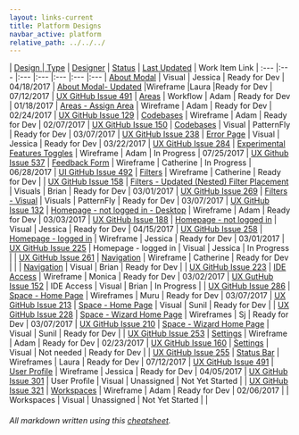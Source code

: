 ```yaml
---
layout: links-current
title: Platform Designs
navbar_active: platform
relative_path: ../../../
---
```


| <a href="javascript:SortTable(0);" id="designTableTitle" class="sort">Design | <a href="javascript:SortTable(1);" id="designTableType" class="sort">Type</a> | <a href="javascript:SortTable(2);" id="designTableDesigner" class="sort">Designer</a> | <a href="javascript:SortTable(3);" id="designTableStatus" class="sort">Status<a/> | <a href="javascript:SortTable(4, 'D', 'mdy');" id="designTableUpdate" class="sort">Last Updated</a> | <span id="designTableWILinks">Work Item Link</span>
| :---                                              |:---                   |:---           |:---               |:---               |:---                                                                                                      |:---
| [About Modal](https://redhat.invisionapp.com/share/FUBEES139)                     | Visual                | Jessica        | Ready for Dev     | 04/18/2017
| [About Modal- Updated](https://redhat.invisionapp.com/share/7FCK1LF94#/243401049_V3_About_Modal_Update) |Wireframe    |Laura  |Ready for Dev   | 07/12/2017        | [UX GitHub Issue 491](https://github.com/fabric8-ui/fabric8-ux/issues/491) 
| [Areas](https://redhat.invisionapp.com/share/67A35QD4B)                           | Workflow              | Adam           | Ready for Dev     | 01/18/2017
| [Areas - Assign Area](https://redhat.invisionapp.com/share/XCA839ET9)             | Wireframe             | Adam           | Ready for Dev     | 02/24/2017        | [UX GitHub Issue 129](https://github.com/fabric8-ui/fabric8-ux/issues/129)
| [Codebases](https://redhat.invisionapp.com/share/FXACSF1AP)                       | Wireframe             | Adam           | Ready for Dev     | 02/07/2017        | [UX GitHub Issue 150](https://github.com/fabric8-ui/fabric8-ux/issues/150)
| [Codebases](http://www.patternfly.org/pattern-library/content-views/list-view/#/api)  | Visual            | PatternFly     | Ready for Dev     | 03/07/2017        | [UX GitHub Issue 238](https://github.com/fabric8-ui/fabric8-ux/issues/238)
| [Error Page](https://redhat.invisionapp.com/share/BWASGWISX)                      | Visual                | Jessica        | Ready for Dev     | 03/22/2017        | [UX GitHub Issue 284](https://github.com/fabric8-ui/fabric8-ux/issues/284)
| [Experimental Features Toggles](https://redhat.invisionapp.com/share/EPCQN9YAC)   | Wireframe             | Adam           | In Progress       | 07/25/2017        | [UX Github Issue 537](https://github.com/fabric8-ui/fabric8-ux/issues/537)
| [Feedback Form](https://redhat.invisionapp.com/share/CFC91QFHU)                   | Wireframe             | Catherine      | In Progress       | 06/28/2017        | [UI GitHub Issue 492](https://github.com/fabric8-ui/fabric8-ui/issues/492)
| [Filters](https://redhat.invisionapp.com/share/56AH8F1XM)                         | Wireframe             | Catherine      | Ready for Dev     |                   | [UX GitHub Issue 158](https://github.com/fabric8-ui/fabric8-ux/issues/158)
| [Filters - Updated (Nested) Filter Placement](https://redhat.invisionapp.com/share/JHAOAEEYW)       | Visuals               | Brian         | Ready for Dev     | 03/01/2017        | [UX GitHub Issue 269](https://github.com/fabric8-ui/fabric8-ux/issues/269)
| [Filters - Visual](http://www.patternfly.org/pattern-library/forms-and-controls/toolbar/#/api)                                  | Visuals               | PatternFly    | Ready for Dev     | 03/07/2017        | [UX GitHub Issue 132](https://github.com/fabric8-ui/fabric8-ux/issues/132)
| [Homepage - not logged in - Desktop](https://redhat.invisionapp.com/share/3UAMWOEF4)                | Wireframe             | Adam          | Ready for Dev     | 03/03/2017        | [UX GitHub Issue 188](https://github.com/fabric8-ui/fabric8-ux/issues/188)
| [Homepage - not logged in](https://redhat.invisionapp.com/share/8FB4YEY2W)        | Visual                | Jessica       | Ready for Dev     | 04/15/2017        | [UX GitHub Issue 258](https://github.com/fabric8-ui/fabric8-ux/issues/258)
| [Homepage - logged in](https://redhat.invisionapp.com/share/XZAOBAOPB)            | Wireframe             | Jessica       | Ready for Dev     | 03/01/2017        | [UX GitHub Issue 225](https://github.com/fabric8-ui/fabric8-ux/issues/225)
| Homepage - logged in                                                              | Visual                | Jessica       | In Progress       |                   | [UX GitHub Issue 261](https://github.com/fabric8-ui/fabric8-ux/issues/261)
| [Navigation](https://redhat.invisionapp.com/share/QP8Z5FMVM)                      | Wireframe             | Catherine     | Ready for Dev     |                   |
| [Navigation](https://redhat.invisionapp.com/share/N7B8IRLUK)                      | Visual                | Brian         | Ready for Dev     |                   | [UX GitHub Issue 223](https://github.com/fabric8-ui/fabric8-ux/issues/223)
| [IDE Access](https://redhat.invisionapp.com/share/5UAH0I2BE)                      | Wireframe             | Monica        | Ready for Dev     | 03/02/2017        | [UX GutHub Issue 152](https://github.com/fabric8-ui/fabric8-ux/issues/152)
| IDE Access                                                                        | Visual                | Brian         | In Progress       |                   | [UX GitHub Issue 286](https://github.com/fabric8-ui/fabric8-ux/issues/286)
| [Space - Home Page](https://redhat.invisionapp.com/share/4WB1WXGK9)               | Wireframes            | Muru          | Ready for Dev     | 03/07/2017        | [UX GitHub Issue 213](https://github.com/fabric8-ui/fabric8-ux/issues/213)
| [Space - Home Page](https://redhat.invisionapp.com/share/TNAXIS9UW)               | Visual                | Sunil         | Ready for Dev     |                   | [UX GitHub Issue 228](https://github.com/fabric8-ui/fabric8-ux/issues/228)
| [Space - Wizard Home Page](https://redhat.invisionapp.com/share/QNAOD7PF4)        | Wireframes            | Sj            | Ready for Dev     | 03/07/2017        | [UX GitHub Issue 210](https://github.com/fabric8-ui/fabric8-ux/issues/210)
| [Space - Wizard Home Page](https://redhat.invisionapp.com/share/Z9B9OWP5S)        | Visual                | Sunil         | Ready for Dev     |                   | [UX GitHub Issue 253](https://github.com/fabric8-ui/fabric8-ux/issues/253)
| [Settings](https://redhat.invisionapp.com/share/7XAIMZBBK)                        | Wireframe             | Adam          | Ready for Dev     | 02/23/2017        | [UX GitHub Issue 160](https://github.com/fabric8-ui/fabric8-ux/issues/160)
| [Settings](http://www.patternfly.org/pattern-library/content-views/list-view/)    | Visual                | Not needed    | Ready for Dev     |                   | [UX GitHub Issue 255](https://github.com/fabric8-ui/fabric8-ux/issues/255)
| [Status Bar](https://redhat.invisionapp.com/share/VZCK1BBKT#/243396394_V3_Status_Bar) | Wireframes        | Laura         | Ready for Dev     | 07/12/2017        | [UX GitHub Issue 491](https://github.com/fabric8-ui/fabric8-ux/issues/491)
| [User Profile](https://redhat.invisionapp.com/share/KQB6LEHM8)                    | Wireframe             | Jessica       | Ready for Dev     | 04/05/2017        | [UX GitHub Issue 301](https://github.com/fabric8-ui/fabric8-ux/issues/301)
| User Profile                                                                      | Visual                | Unassigned    | Not Yet Started   |                   | [UX GitHub Issue 321](https://github.com/fabric8-ui/fabric8-ux/issues/321)
| [Workspaces](https://redhat.invisionapp.com/share/GUABZY4PQ)                      | Wireframe             | Adam          | Ready for Dev     | 02/06/2017        |
| Workspaces                                                                        | Visual                | Unassigned    | Not Yet Started   |                   |

###### All markdown written using this [cheatsheet](https://github.com/adam-p/markdown-here/wiki/Markdown-Cheatsheet).
